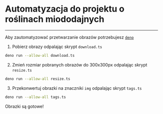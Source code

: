 # Automatyzacja do projektu o roślinach miododajnych

---

Aby zautomatyzować przetwarzanie obrazów potrzebujesz
[`deno`]("https://deno.land/")

1. Pobierz obrazy odpalając skrypt `download.ts`

```bash
deno run --allow-all download.ts
```

2. Zmień rozmiar pobranych obrazów do 300x300px odpalając skrypt `resize.ts`

```bash
deno run --allow-all resize.ts
```

3. Przekonwertuj obrazki na znaczniki `img` odpalając skrypt `tags.ts`

```bash
deno run --allow-all tags.ts
```

Obrazki są gotowe!
